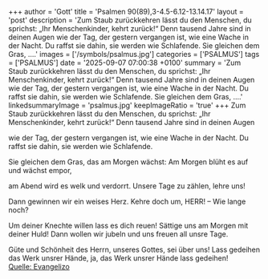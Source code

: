 +++
author = 'Gott'
title = 'Psalmen 90(89),3-4.5-6.12-13.14.17'
layout = 'post'
description = 'Zum Staub zurückkehren lässt du den Menschen, du sprichst: „Ihr Menschenkinder, kehrt zurück!“ Denn tausend Jahre sind in deinen Augen  wie der Tag, der gestern vergangen ist, wie eine Wache in der Nacht. Du raffst sie dahin, sie werden wie Schlafende.  Sie gleichen dem Gras, ....'
images = ['/symbols/psalmus.jpg']
categories = ['PSALMUS']
tags = ['PSALMUS']
date = '2025-09-07 07:00:38 +0100'
summary = 'Zum Staub zurückkehren lässt du den Menschen, du sprichst: „Ihr Menschenkinder, kehrt zurück!“ Denn tausend Jahre sind in deinen Augen  wie der Tag, der gestern vergangen ist, wie eine Wache in der Nacht. Du raffst sie dahin, sie werden wie Schlafende.  Sie gleichen dem Gras, ....'
linkedsummaryImage = 'psalmus.jpg'
keepImageRatio = 'true'
+++
Zum Staub zurückkehren lässt du den Menschen, du sprichst: „Ihr Menschenkinder, kehrt zurück!“
Denn tausend Jahre sind in deinen Augen

wie der Tag, der gestern vergangen ist,
wie eine Wache in der Nacht.
Du raffst sie dahin, sie werden wie Schlafende.

Sie gleichen dem Gras, das am Morgen wächst:
Am Morgen blüht es auf und wächst empor,

am Abend wird es welk und verdorrt.<!--more-->
Unsere Tage zu zählen, lehre uns!

Dann gewinnen wir ein weises Herz.
Kehre doch um, HERR! – Wie lange noch?

Um deiner Knechte willen lass es dich reuen!
Sättige uns am Morgen mit deiner Huld! Dann wollen wir jubeln und uns freuen all unsre Tage.

Güte und Schönheit des Herrn, unseres Gottes, sei über uns! Lass gedeihen das Werk unsrer Hände, ja, das Werk unsrer Hände lass gedeihen!<br> [Quelle: Evangelizo](https://evangeliumtagfuertag.org/DE/gospel)